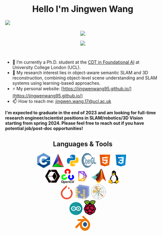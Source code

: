 <h1 align="center">
  Hello I'm Jingwen Wang
</h1>

![](https://github-readme-stats-one-bice.vercel.app/api?username=RainbowRui&show_icons=true&include_all_commits=true&count_private=true&role=OWNER,ORGANIZATION_MEMBER&theme=solarized-light)


[//]: # (<a href="https://github.com/anuraghazra/github-readme-stats"><img align="center" src="https://github-readme-stats.vercel.app/api?username=JingwenWang95&show_icons=true&include_all_commits=true&count_private=true&role=OWNER,COLLABORATOR&theme=buefy&hide_border=true" alt="Jingwen's github stats" /></a>)

<p align="center">
  <img align="center" src="https://readme-typing-svg.herokuapp.com?size=25&duration=3000&color=000000&center=true&vCenter=true&multiline=true&width=600&height=60&lines=Coder%2C+Learner%2C+Reader" /><br />
</p>

[//]: # (<div align="center">)

[//]: # (  <img align="center" src="https://github-readme-streak-stats.herokuapp.com/?user=JingwenWang95&hide_border=true&theme=tokyonight_duo" alt="mystreak"/>)

[//]: # (</div>)

<div align="center">
  <img align="center" src="https://github-readme-stats-jingwenwang95.vercel.app/api?username=JingwenWang95&show_icons=true&include_all_commits=true&count_private=true&role=OWNER,COLLABORATOR&hide_border=false&hide_title=false&line_height=30&theme=solarized-light"/>
</div>

[//]: # (<div align="center">)

[//]: # (  <img align="center" src="https://activity-graph.herokuapp.com/graph?username=JingwenWang95&theme=minimal&hide_border=true&area=true&hide_title=true&bg_color=white"/>)

[//]: # (</div>)
<br>

- 🌱 I’m currently a Ph.D. student at the [CDT in Foundational AI](https://www.ucl.ac.uk/ai-centre/) at University College London (UCL).
- 🔭 My research interest lies in object-aware semantic SLAM and 3D reconstruction, combining object-level scene understanding and SLAM systems using learning-based approaches.
- ⚡ My personal website: [https://jingwenwang95.github.io/](https://jingwenwang95.github.io/)
- 📫 How to reach me: [jingwen.wang.17@ucl.ac.uk](jingwen.wang.17@ucl.ac.uk)

**I'm expected to graduate in the end of 2023 and am looking for full-time research engineer/scientist positions in SLAM/robotics/3D Vision starting from spring 2024. Please feel free to reach out if you have potential job/post-doc opportunities!**

<h2 align="center">
  Languages & Tools
</h2>

<div align="center">
  <!-- https://icons8.com/icons -->
  <a href="https://cplusplus.com/"><img src="icons/cpp_icon.png" width=42 height=48></a>
  <a href="https://cmake.org/"><img src="icons/Cmake.svg.png" width=42 height=48></a>
  <a href="https://www.python.org/"><img src="icons/icons8-python.svg" width=48 height=48></a>
  <a href="https://www.khronos.org/opengl/wiki/Core_Language_(GLSL)"><img src="icons/Opengl-logo.svg" width=48 height=48></a>
  <a href="https://developer.mozilla.org/en-US/docs/Glossary/HTML5"><img src="icons/icons8-html-5.svg" width=48 height=48></a>
  <a href="https://developer.mozilla.org/en-US/docs/Web/CSS"><img src="icons/icons8-css3.svg" width=48 height=48></a>
</div>

<div align="center">
  <a href="http://www.open3d.org/"><img src="icons/open3d.png" width=48 height=48></a>
  <a href="https://opencv.org/"><img src="icons/opencv_icon.png" width=42 height=48></a>
  <a href="https://pytorch3d.org/"><img src="icons/pytorch3dfavicon.png" width=48 height=48></a>
  <a href="https://www.mathworks.com/products/matlab.html"><img src="icons/Matlab_Logo.png" width=48 height=48></a>
  <a href="https://www.linux.org/"><img src="icons/linux_icon.png" width=42 height=42></a>
</div>

<div align="center">
  <a href="https://pytorch.org/"><img src="icons/pytorch-icon.svg" width=46 height=46></a>
  <a href="https://numpy.org/"><img src="icons/numpy-icon.svg" width=48 height=48></a>
  <a href="https://matplotlib.org/"><img src="icons/Matplotlib_icon.svg" width=48 height=48></a>
</div>

<div align="center">
  <!--- <a href="https://unity.com/"><img src="icons/icons8-unity.svg" width=48 height=48></a> --->
  <a href="https://www.arduino.cc/"><img src="icons/arduino-logo-1.png" width=42 height=42></a>
  <a href="https://www.raspberrypi.org/"><img src="icons/Raspberry_Pi_Logo.svg.png" width=40 height=48></a>
</div>

<div align="center">
  <a href="https://www.blender.org/"><img src="icons/blender.svg" width=48 height=48></a>
</div>

<!-- <div align="center">
  <img align="center" src="https://github-readme-stats.vercel.app/api/top-langs/?username=JingwenWang95&layout=compact&langs_count=12&theme=swift" />
</div> -->

[//]: # (<h2 align="center">)

[//]: # (  Links)

[//]: # (</h2>)

[//]: # (<div align=center>)

[//]: # (  <a href="https://jingwenwang95.github.io">https://jingwenwang95.github.io</a>)

[//]: # (  </ul>)

[//]: # (</div>)

<!--
Taken from: https://github.com/charlesCXK
Here are some ideas to get you started:

- 🔭 I’m currently working on ...
- 🌱 I’m currently learning ...
- 👯 I’m looking to collaborate on ...
- 🤔 I’m looking for help with ...
- 💬 Ask me about ...
- 📫 How to reach me: ...
- 😄 Pronouns: ...
- ⚡ Fun fact: ...
-->

